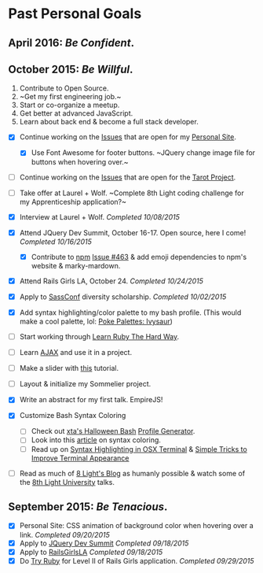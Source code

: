 Past Personal Goals
===================

## April 2016: _Be Confident_.

## October 2015: _Be Willful_.

1. Contribute to Open Source.
2. ~Get my first engineering job.~
3. Start or co-organize a meetup.
4. Get better at advanced JavaScript.
5. Learn about back end & become a full stack developer.

- [x] Continue working on the [Issues](https://github.com/patriciarealini/patriciarealini/blob/master/issues.md) that are open for my [Personal Site](www.patriciarealini.com).
	- [x] Use Font Awesome for footer buttons. ~JQuery change image file for buttons when hovering over.~
- [ ] Continue working on the [Issues](https://github.com/patriciarealini/tarot/blob/master/issues.md) that are open for the [Tarot Project](https://github.com/patriciarealini/tarot).
- [ ] Take offer at Laurel + Wolf. ~Complete 8th Light coding challenge for my Apprenticeship application?~
- [x] Interview at Laurel + Wolf. _Completed 10/08/2015_
- [x] Attend JQuery Dev Summit, October 16-17. Open source, here I come! _Completed 10/16/2015_
	- [x] Contribute to [npm](https://github.com/npm/newww/) [Issue #463](https://github.com/npm/newww/issues/463) & add emoji dependencies to npm's website & marky-mardown.
- [x] Attend Rails Girls LA, October 24. _Completed 10/24/2015_
- [x] Apply to [SassConf](http://sassconf.com/#scholarships) diversity scholarship. _Completed 10/02/2015_
- [x] Add syntax highlighting/color palette to my bash profile. (This would make a cool palette, lol: [Poke Palettes: Ivysaur](http://pokepalettes.com/#ivysaur))

- [ ] Start working through [Learn Ruby The Hard Way](http://learnrubythehardway.org/book/).
- [ ] Learn [AJAX](http://api.jquery.com/jquery.ajax/) and use it in a project.
- [ ] Make a slider with [this](http://rafbm.github.io/howtomakeaslider/) tutorial.
- [ ] Layout & initialize my Sommelier project.
- [x] Write an abstract for my first talk. EmpireJS!

- [x] Customize Bash Syntax Coloring
	- [ ] Check out [xta's Halloween Bash](https://github.com/xta/HalloweenBash) [Profile Generator](http://xta.github.io/HalloweenBash/).
	- [ ] Look into this [article](http://apple.stackexchange.com/questions/9821/can-i-make-my-mac-os-x-terminal-color-items-according-to-syntax-like-the-ubuntu) on syntax coloring.
	- [ ] Read up on [Syntax Highlighting in OSX Terminal](http://thelivingpearl.com/2013/01/02/syntax-highlighting-in-the-mac-os-x-terminal/) & [Simple Tricks to Improve Terminal Appearance](http://osxdaily.com/2013/02/05/improve-terminal-appearance-mac-os-x/)
- [ ] Read as much of [8 Light's Blog](http://blog.8thlight.com/) as humanly possible & watch some of the [8th Light University](http://university.8thlight.com/) talks.

## September 2015: _Be Tenacious_.

- [x] Personal Site: CSS animation of background color when hovering over a link. _Completed 09/20/2015_
- [x] Apply to [JQuery Dev Summit](http://events.jquery.org/2015/developer-summit/) _Completed 09/18/2015_
- [x] Apply to [RailsGirlsLA](http://railsgirls.com/la) _Completed 09/18/2015_
- [x] Do [Try Ruby](http://tryruby.org/levels/1/challenges/0) for Level II of Rails Girls application. _Completed 09/29/2015_
